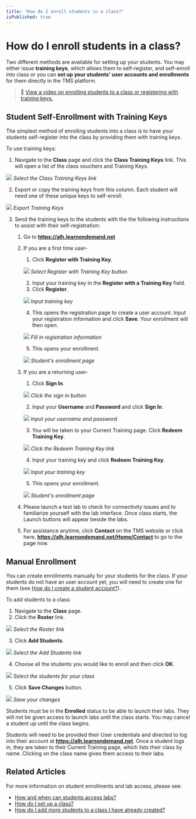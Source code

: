 ```yaml
---
title: "How do I enroll students in a class?"
isPublished: true
---
```


# How do I enroll students in a class?

Two different methods are available for setting up your students. You may either issue **training keys**, which allows them to self-register, and self-enroll into class or you can **set up your students' user accounts and enrollments** for them directly in the TMS platform.
>:small_orange_diamond: [View a video on enrolling students to a class or registering with training keys.](https://youtu.be/JDHKsGMrYIY) 

## Student Self-Enrollment with Training Keys
The simplest method of enrolling students into a class is to have your students self-register into the class by providing them with training keys. 

To use training keys:
1. Navigate to the **Class** page and click the **Class Training Keys** link. This will open a list of the class vouchers and Training Keys.

![](/tms/images/cwm-training-key-link.png)
*Select the Class Training Keys link*

2. Export or copy the training keys from this column. Each student will need one of these unique keys to self-enroll. 

![](/tms/images/cwm-export-keys.png)
*Export Training Keys*

3. Send the training keys to the students with the the following instructions to assist with their self-registration:
    1. Go to **https://alh.learnondemand.net**
    1. If you are a first time user-
        1. Click **Register with Training Key**.
        
        ![](/tms/images/cwm-register-with-training-key.png)
        *Select Register with Training Key button*
        
        2. Input your training key in the **Register with a Training Key** field.
        3. Click **Register**.
        
        ![](/tms/images/cwm-input-key.png)
        *Input training key*        
                
        4. This opens the registration page to create a user account. Input your registration information and click **Save**. Your enrollment will then open.
        
        ![](/tms/images/cwm-register-page.png)
        *Fill in registration information*         
        
        5. This opens your enrollment.
        
        ![](/tms/images/cwm-enrollment-opens.png)
        *Student's enrollment page*          
        
    1. If you are a returning user-
        1. Click **Sign In**.
        
        ![](/tms/images/cwm-sign-in.png)
        *Click the sign in button*  
        
        2. Input your **Username** and **Password** and click **Sign In**.
        
        ![](/tms/images/cwm-input-username-and-pw.png)
        *Input your username and password*  
        
        3. You will be taken to your Current Training page. Click **Redeem Training Key**.
        
        ![](/tms/images/cwm-redeem-key-link1.png)
        *Click the Redeem Training Key link* 
        
        4. Input your training key and click **Redeem Training Key**. 
         
        ![](/tms/images/cwm-input-training-key1.png)
        *Input your training key*  
        
        5. This opens your enrollment.
        
        ![](/tms/images/cwm-enrollment-opens.png)
        *Student's enrollment page*          
        
    1. Please launch a test lab to check for connectivity issues and to familiarize yourself with the lab interface. Once class starts, the Launch buttons will appear beside the labs.
    1. For assistance anytime, click **Contact** on the TMS website or click here, **https://alh.learnondemand.net/Home/Contact** to go to the page now.

## Manual Enrollment
You can create enrollments manually for your students for the class. If your students do not have an user account yet, you will need to create one for them (see [How do I create a student account?](../user-accounts/create-student-account.md)).

To add students to a class:
1. Navigate to the **Class** page.
2. Click the **Roster** link.

![](/tms/images/cwm-roster-link.png)
*Select the Roster link*

3. Click **Add Students**.

![](/tms/images/cwm-add-students-roster.png)
*Select the Add Students link*

4. Choose all the students you would like to enroll and then click **OK**.

![](/tms/images/cwm-add-students-chooser.png)
*Select the students for your class*

5. Click **Save Changes** button.

![](/tms/images/cwm-enroll-roster.png)
*Save your changes*

Students must be in the **Enrolled** status to be able to launch their labs. They will not be given access to launch labs until the class starts. You may cancel a student up until the class begins.

Students will need to be provided their User credentials and directed to log into their account at **https://alh.learnondemand.net**. Once a student logs in, they are taken to their Current Training page, which lists their class by name. Clicking on the class name gives them access to their labs.

## Related Articles
For more information on student enrollments and lab access, please see:
- [How and when can students access labs?](../faq-for-arvato-marketplace/students-access-labs.md)
- [How do I set up a class?](set-up-class.md)
- [How do I add more students to a class I have already created?](add-more-students-to-class.md)
